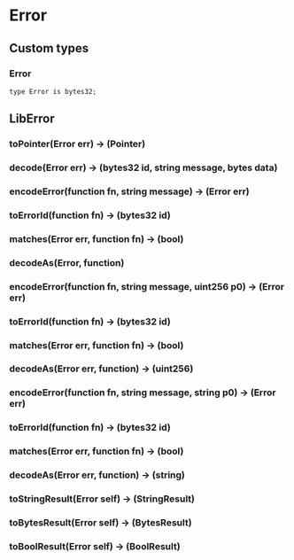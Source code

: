 # Error

## Custom types

### Error

```solidity
type Error is bytes32;
```



## LibError

### **toPointer(Error err) &rarr; (Pointer)**



### **decode(Error err) &rarr; (bytes32 id, string message, bytes data)**



### **encodeError(function fn, string message) &rarr; (Error err)**



### **toErrorId(function fn) &rarr; (bytes32 id)**



### **matches(Error err, function fn) &rarr; (bool)**



### **decodeAs(Error, function)**



### **encodeError(function fn, string message, uint256 p0) &rarr; (Error err)**



### **toErrorId(function fn) &rarr; (bytes32 id)**



### **matches(Error err, function fn) &rarr; (bool)**



### **decodeAs(Error err, function) &rarr; (uint256)**



### **encodeError(function fn, string message, string p0) &rarr; (Error err)**



### **toErrorId(function fn) &rarr; (bytes32 id)**



### **matches(Error err, function fn) &rarr; (bool)**



### **decodeAs(Error err, function) &rarr; (string)**



### **toStringResult(Error self) &rarr; (StringResult)**



### **toBytesResult(Error self) &rarr; (BytesResult)**



### **toBoolResult(Error self) &rarr; (BoolResult)**



